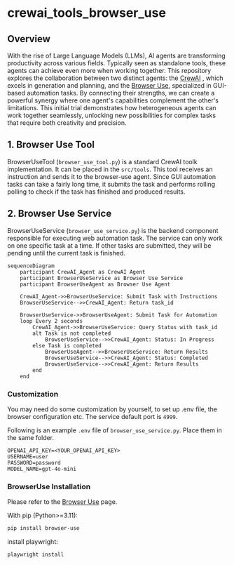 # crewai_tools_browser_use

## Overview
With the rise of Large Language Models (LLMs), AI agents are transforming productivity across various fields. Typically seen as standalone tools, these agents can achieve even more when working together. This repository explores the collaboration between two distinct agents: the [CrewAI](https://github.com/crewAIInc/crewAI) , which excels in generation and planning, and the [Browser Use](https://github.com/browser-use/browser-use), specialized in GUI-based automation tasks. By connecting their strengths, we can create a powerful synergy where one agent's capabilities complement the other's limitations. This initial trial demonstrates how heterogeneous agents can work together seamlessly, unlocking new possibilities for complex tasks that require both creativity and precision.

## 1. Browser Use Tool
BrowserUseTool (`browser_use_tool.py`) is a standard CrewAI toolk implementation. It can be placed in the `src/tools`. This tool receives an instruction and sends it to the browser-use agent. Since GUI automation tasks can take a fairly long time, it submits the task and performs rolling polling to check if the task has finished and produced results.


## 2. Browser Use Service
BrowserUseService (`browser_use_service.py`) is the backend component responsible for executing web automation task. The service can only work on one specific task at a time. If other tasks are submitted, they will be pending until the current task is finished. 

```mermaid
sequenceDiagram
    participant CrewAI_Agent as CrewAI Agent
    participant BrowserUseService as Browser Use Service
    participant BrowserUseAgent as Browser Use Agent

    CrewAI_Agent->>BrowserUseService: Submit Task with Instructions
    BrowserUseService-->>CrewAI_Agent: Return task_id

    BrowserUseService->>BrowserUseAgent: Submit Task for Automation
    loop Every 2 seconds
        CrewAI_Agent->>BrowserUseService: Query Status with task_id
        alt Task is not completed
            BrowserUseService-->>CrewAI_Agent: Status: In Progress
        else Task is completed
            BrowserUseAgent-->>BrowserUseService: Return Results
            BrowserUseService-->>CrewAI_Agent: Status: Completed
            BrowserUseService-->>CrewAI_Agent: Return Results
        end
    end
```

### Customization

You may need do some customization by yourself, to set up .env file, the browser configuration etc. The service default port is `4999`.

Following is an example `.env` file of `browser_use_service.py`. Place them in the same folder. 
```
OPENAI_API_KEY=<YOUR_OPENAI_API_KEY>
USERNAME=user
PASSWORD=password
MODEL_NAME=gpt-4o-mini
```

### BrowserUse Installation

Please refer to the [Browser Use](https://github.com/browser-use/browser-use) page.

With pip (Python>=3.11):

```bash
pip install browser-use
```

install playwright:

```bash
playwright install
```


